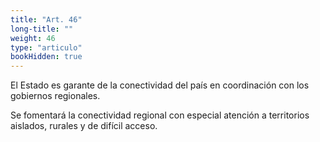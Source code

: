 ```yaml
---
title: "Art. 46"
long-title: ""
weight: 46
type: "articulo"
bookHidden: true
---
```

El Estado es garante de la conectividad del país en coordinación con los gobiernos regionales.

Se fomentará la conectividad regional con especial atención a territorios aislados, rurales y de difícil acceso.
